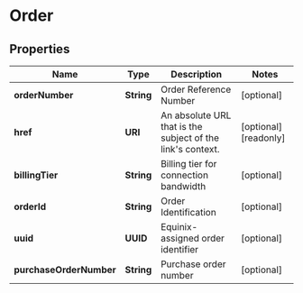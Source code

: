 

# Order


## Properties

| Name | Type | Description | Notes |
|------------ | ------------- | ------------- | -------------|
|**orderNumber** | **String** | Order Reference Number |  [optional] |
|**href** | **URI** | An absolute URL that is the subject of the link&#39;s context. |  [optional] [readonly] |
|**billingTier** | **String** | Billing tier for connection bandwidth |  [optional] |
|**orderId** | **String** | Order Identification |  [optional] |
|**uuid** | **UUID** | Equinix-assigned order identifier |  [optional] |
|**purchaseOrderNumber** | **String** | Purchase order number |  [optional] |



